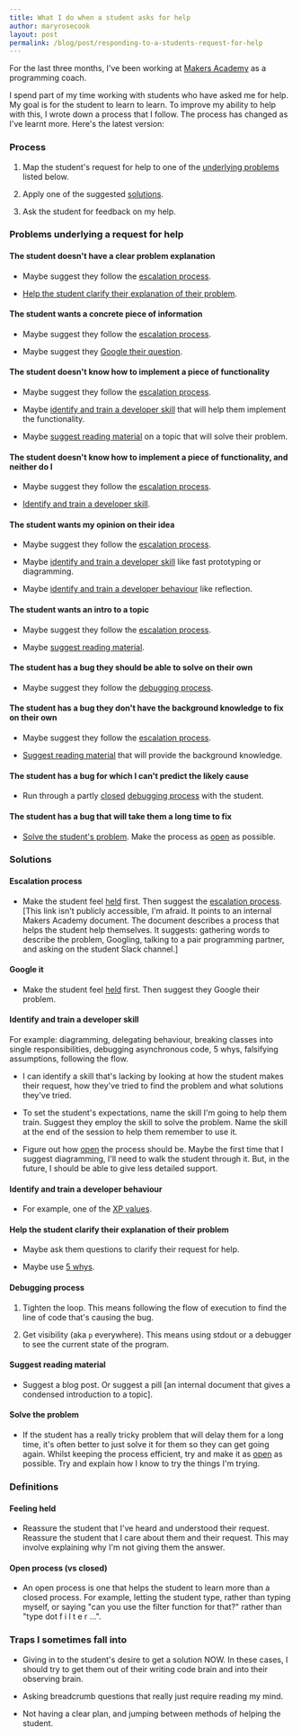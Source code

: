 ```yaml
---
title: What I do when a student asks for help
author: maryrosecook
layout: post
permalink: /blog/post/responding-to-a-students-request-for-help
---
```


For the last three months, I've been working at <a href="http://makersacademy.com">Makers Academy</a> as a programming coach.

I spend part of my time working with students who have asked me for help.  My goal is for the student to learn to learn.  To improve my ability to help with this, I wrote down a process that I follow.  The process has changed as I've learnt more.  Here's the latest version:

### Process

1. Map the student's request for help to one of the [underlying problems](#problems-underlying-a-request-for-help) listed below.

2. Apply one of the suggested [solutions](#solutions).

3. Ask the student for feedback on my help.

### Problems underlying a request for help

#### The student doesn't have a clear problem explanation

* Maybe suggest they follow the [escalation process](#escalation-process).

* [Help the student clarify their explanation of their problem](#help-the-student-clarify-their-explanation-of-their-problem).

#### The student wants a concrete piece of information

* Maybe suggest they follow the [escalation process](#escalation-process).

* Maybe suggest they [Google their question](#google-it).

#### The student doesn't know how to implement a piece of functionality

* Maybe suggest they follow the [escalation process](#escalation-process).

* Maybe [identify and train a developer skill](#identify-and-train-a-developer-skill) that will help them implement the functionality.

* Maybe [suggest reading material](#suggest-reading-material) on a topic that will solve their problem.

#### The student doesn't know how to implement a piece of functionality, and neither do I

* Maybe suggest they follow the [escalation process](#escalation-process).

* [Identify and train a developer skill](#identify-and-train-a-developer-skill).

#### The student wants my opinion on their idea

* Maybe suggest they follow the [escalation process](#escalation-process).

* Maybe [identify and train a developer skill](#identify-and-train-a-developer-skill) like fast prototyping or diagramming.

* Maybe [identify and train a developer behaviour](#identify-and-train-a-developer-behaviour) like reflection.

#### The student wants an intro to a topic

* Maybe suggest they follow the [escalation process](#escalation-process).

* Maybe [suggest reading material](#suggest-reading-material).

#### The student has a bug they should be able to solve on their own

* Maybe suggest they follow the [debugging process](#debugging-process).

#### The student has a bug they don't have the background knowledge to fix on their own

* Maybe suggest they follow the [escalation process](#escalation-process).

* [Suggest reading material](#suggest-reading-material) that will provide the background knowledge.

#### The student has a bug for which I can't predict the likely cause

* Run through a partly [closed](#open-process-vs-closed) [debugging process](#debugging-process) with the student.

#### The student has a bug that will take them a long time to fix

* [Solve the student's problem](#solve-the-problem). Make the process as [open](#open-process-vs-closed) as possible.

### Solutions

#### Escalation process

* Make the student feel [held](#feeling-held) first.  Then suggest the [escalation process](https://github.com/makersacademy/course/blob/master/pills/escalation_process.md). [This link isn't publicly accessible, I'm afraid.  It points to an internal Makers Academy document.  The document describes a process that helps the student help themselves.  It suggests: gathering words to describe the problem, Googling, talking to a pair programming partner, and asking on the student Slack channel.]

#### Google it

* Make the student feel [held](#feeling-held) first.  Then suggest they Google their problem.

#### Identify and train a developer skill

For example: diagramming, delegating behaviour, breaking classes into single responsibilities, debugging asynchronous code, 5 whys, falsifying assumptions, following the flow.

* I can identify a skill that's lacking by looking at how the student makes their request, how they've tried to find the problem and what solutions they've tried.

* To set the student's expectations, name the skill I'm going to help them train.  Suggest they employ the skill to solve the problem.  Name the skill at the end of the session to help them remember to use it.

* Figure out how [open](#open-process-vs-closed) the process should be.  Maybe the first time that I suggest diagramming, I'll need to walk the student through it.  But, in the future, I should be able to give less detailed support.

#### Identify and train a developer behaviour

* For example, one of the [XP values](http://www.extremeprogramming.org/values.html).

#### Help the student clarify their explanation of their problem

* Maybe ask them questions to clarify their request for help.

* Maybe use [5 whys](https://en.wikipedia.org/wiki/5_Whys).

#### Debugging process

1. Tighten the loop.  This means following the flow of execution to find the line of code that's causing the bug.

2. Get visibility (aka `p` everywhere).  This means using stdout or a debugger to see the current state of the program.

#### Suggest reading material

* Suggest a blog post. Or suggest a pill [an internal document that gives a condensed introduction to a topic].

#### Solve the problem

* If the student has a really tricky problem that will delay them for a long time, it's often better to just solve it for them so they can get going again.  Whilst keeping the process efficient, try and make it as [open](#open-process-vs-closed) as possible.  Try and explain how I know to try the things I'm trying.

### Definitions

#### Feeling held

* Reassure the student that I've heard and understood their request.  Reassure the student that I care about them and their request.  This may involve explaining why I'm not giving them the answer.

#### Open process (vs closed)

* An open process is one that helps the student to learn more than a closed process.  For example, letting the student type, rather than typing myself, or saying "can you use the filter function for that?" rather than "type dot f i l t e r ...".

### Traps I sometimes fall into

* Giving in to the student's desire to get a solution NOW.  In these cases, I should try to get them out of their writing code brain and into their observing brain.

* Asking breadcrumb questions that really just require reading my mind.

* Not having a clear plan, and jumping between methods of helping the student.
